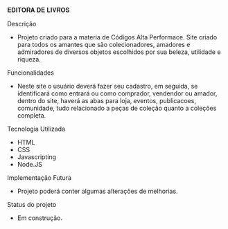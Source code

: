 𝐄𝐃𝐈𝐓𝐎𝐑𝐀 𝐃𝐄 𝐋𝐈𝐕𝐑𝐎𝐒

Descrição

- Projeto criado para a materia de Códigos Alta Performace. Site criado para todos os amantes que são colecionadores, amadores e admiradores de diversos objetos escolhidos por sua beleza, utilidade e riqueza.

Funcionalidades
- Neste site o usuário deverá fazer seu cadastro, em seguida, se identificará como entrará ou como comprador, 
 vendendor ou amador, dentro do site, haverá as abas para loja, eventos, publicacoes, comunidade, tudo relacionado
 a peças de coleção quanto a coleções completa.

Tecnologia Utilizada
- HTML
- CSS
- Javascripting
- Node.JS

Implementação Futura
- Projeto poderá conter algumas alterações de melhorias.

Status do projeto
- Em construção.
